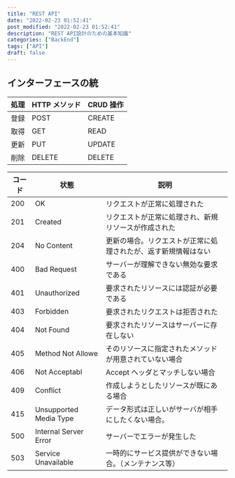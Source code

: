 ```yaml
---
title: "REST API"
date: "2022-02-23 01:52:41"
post_modified: "2022-02-23 01:52:41"
description: "REST API設計のための基本知識"
categories: ["BackEnd"]
tags: ["API"]
draft: false
---
```


## インターフェースの統

| 処理 | HTTP メソッド | CRUD 操作 |
| ---- | ------------- | --------- |
| 登録 | POST          | CREATE    |
| 取得 | GET           | READ      |
| 更新 | PUT           | UPDATE    |
| 削除 | DELETE        | DELETE    |

| コード | 状態                   | 説明                                                           |
| ------ | ---------------------- | -------------------------------------------------------------- |
| 200    | OK                     | リクエストが正常に処理された                                   |
| 201    | Created                | リクエストが正常に処理され、新規リソースが作成された           |
| 204    | No Content             | 更新の場合。リクエストが正常に処理されたが、返す新規情報はない |
| 400    | Bad Request            | サーバーが理解できない無効な要求である                         |
| 401    | Unauthorized           | 要求されたリソースには認証が必要である                         |
| 403    | Forbidden              | 要求されたリクエストは拒否された                               |
| 404    | Not Found              | 要求されたリソースはサーバーに存在しない                       |
| 405    | Method Not Allowe      | そのリソースに指定されたメソッドが用意されていない場合         |
| 406    | Not Acceptabl          | Accept ヘッダとマッチしない場合                                |
| 409    | Conflict               | 作成しようとしたリソースが既にある場合                         |
| 415    | Unsupported Media Type | データ形式は正しいがサーバが相手にしたくない場合。             |
| 500    | Internal Server Error  | サーバーでエラーが発生した                                     |
| 503    | Service Unavailable    | 一時的にサービス提供ができない場合。（メンテナンス等）         |
